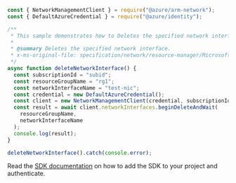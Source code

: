 ```javascript
const { NetworkManagementClient } = require("@azure/arm-network");
const { DefaultAzureCredential } = require("@azure/identity");

/**
 * This sample demonstrates how to Deletes the specified network interface.
 *
 * @summary Deletes the specified network interface.
 * x-ms-original-file: specification/network/resource-manager/Microsoft.Network/stable/2021-08-01/examples/NetworkInterfaceDelete.json
 */
async function deleteNetworkInterface() {
  const subscriptionId = "subid";
  const resourceGroupName = "rg1";
  const networkInterfaceName = "test-nic";
  const credential = new DefaultAzureCredential();
  const client = new NetworkManagementClient(credential, subscriptionId);
  const result = await client.networkInterfaces.beginDeleteAndWait(
    resourceGroupName,
    networkInterfaceName
  );
  console.log(result);
}

deleteNetworkInterface().catch(console.error);
```

Read the [SDK documentation](https://github.com/Azure/azure-sdk-for-js/blob/%40azure%2Farm-network_28.0.0/sdk/network/arm-network/README.md) on how to add the SDK to your project and authenticate.
